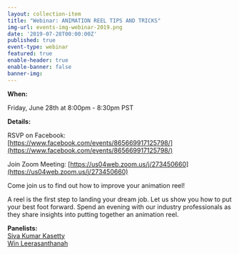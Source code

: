 ```yaml
---
layout: collection-item
title: "Webinar: ANIMATION REEL TIPS AND TRICKS"
img-url: events-img-webinar-2019.png
date: '2019-07-28T00:00:00Z'
published: true
event-type: webinar
featured: true
enable-header: true
enable-banner: false
banner-img:
---
```

**When:**

Friday, June 28th at 8:00pm - 8:30pm PST

**Details:**

RSVP on Facebook: [https://www.facebook.com/events/865669917125798/](https://www.facebook.com/events/865669917125798/) 

Join Zoom Meeting: [https://us04web.zoom.us/j/273450660](https://us04web.zoom.us/j/273450660)

Come join us to find out how to improve your animation reel!

A reel is the first step to landing your dream job. Let us show you how to put your best foot forward. Spend an evening with our industry professionals as they share insights into putting together an animation reel.

**Panelists:**  
[Siva Kumar Kasetty](https://www.linkedin.com/in/kasettysiva/)  
[Win Leerasanthanah](https://www.linkedin.com/in/win-leerasanthanah-a6aa25a2/)